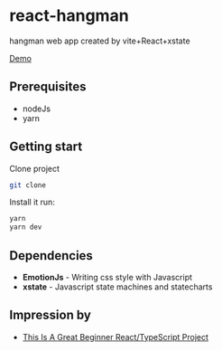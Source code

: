# react-hangman

hangman web app created by vite+React+xstate

[Demo](https://haohow123.github.io/react-hangman/)

## Prerequisites

- nodeJs
- yarn

## Getting start

Clone project

```sh
git clone
```

Install it run:

```sh
yarn
yarn dev
```

## Dependencies

- **EmotionJs** - Writing css style with Javascript
- **xstate** - Javascript state machines and statecharts

## Impression by

- [This Is A Great Beginner React/TypeScript Project](https://youtu.be/-ONUyenGnWw)
